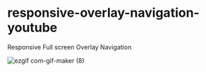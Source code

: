 # responsive-overlay-navigation-youtube

Responsive Full screen Overlay Navigation

![ezgif com-gif-maker (8)](https://user-images.githubusercontent.com/97748602/181794775-79db0988-f872-46d4-9257-0fbaad35d824.gif)
